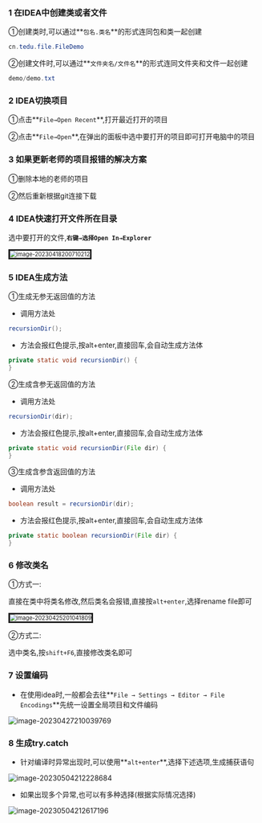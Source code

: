 ### 1 在IDEA中创建类或者文件

①创建类时,可以通过**`包名.类名`**的形式连同包和类一起创建

```java
cn.tedu.file.FileDemo
```

②创建文件时,可以通过**`文件夹名/文件名`**的形式连同文件夹和文件一起创建

```java
demo/demo.txt
```

### 2 IDEA切换项目

①点击**`File→Open Recent`**,打开最近打开的项目

②点击**`File→Open`**,在弹出的面板中选中要打开的项目即可打开电脑中的项目

### 3 如果更新老师的项目报错的解决方案

①删除本地的老师的项目

②然后重新根据git连接下载

### 4 IDEA快速打开文件所在目录

选中要打开的文件,**`右键→选择Open In→Explorer`**

<img src="https://gitee.com/paida-spitting-star/image/raw/master/image-20230418200710212.png" alt="image-20230418200710212" style="zoom: 80%; border: solid;" />

### 5 IDEA生成方法

①生成无参无返回值的方法

- 调用方法处

```java
recursionDir();
```

- 方法会报红色提示,按alt+enter,直接回车,会自动生成方法体

```java
private static void recursionDir() {
}
```

②生成含参无返回值的方法

- 调用方法处

```java
recursionDir(dir);
```

- 方法会报红色提示,按alt+enter,直接回车,会自动生成方法体

```java
private static void recursionDir(File dir) {
}
```

③生成含参含返回值的方法

- 调用方法处

```java
boolean result = recursionDir(dir);
```

- 方法会报红色提示,按alt+enter,直接回车,会自动生成方法体

```java
private static boolean recursionDir(File dir) {
}
```

### 6 修改类名

①方式一:

直接在类中将类名修改,然后类名会报错,直接按`alt+enter`,选择rename file即可

<img src="https://gitee.com/paida-spitting-star/image/raw/master/image-20230425201041809.png" alt="image-20230425201041809" style="zoom: 80%; border: solid;"/>

②方式二:

选中类名,按`shift+F6`,直接修改类名即可

### 7 设置编码

- 在使用idea时,一般都会去往**`File → Settings → Editor → File Encodings`**先统一设置全局项目和文件编码

![image-20230427210039769](https://gitee.com/paida-spitting-star/image/raw/master/image-20230427210039769.png)

### 8 生成try.catch

- 针对编译时异常出现时,可以使用**`alt+enter`**,选择下述选项,生成捕获语句

![image-20230504212228684](https://gitee.com/paida-spitting-star/image/raw/master/image-20230504212228684.png)

- 如果出现多个异常,也可以有多种选择(根据实际情况选择)

![image-20230504212617196](https://gitee.com/paida-spitting-star/image/raw/master/image-20230504212617196.png)

